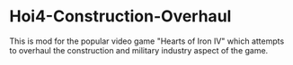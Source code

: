 # Hoi4-Construction-Overhaul
This is mod for the popular video game "Hearts of Iron IV" which attempts to overhaul the construction and military industry aspect of the game.

